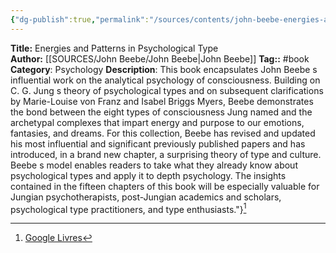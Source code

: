 ```yaml
---
{"dg-publish":true,"permalink":"/sources/contents/john-beebe-energies-and-patterns-in-psychological-type/","created":"2023-02-24T16:35:12.967+01:00","updated":"2023-02-28T11:03:40.910+01:00"}
---
```


**Title:** Energies and Patterns in Psychological Type  
**Author:** [[SOURCES/John Beebe/John Beebe\|John Beebe]]
**Tag::** #book 
**Category**: Psychology
**Description**: This book encapsulates John Beebe s influential work on the analytical psychology of consciousness. Building on C. G. Jung s theory of psychological types and on subsequent clarifications by Marie-Louise von Franz and Isabel Briggs Myers, Beebe demonstrates the bond between the eight types of consciousness Jung named and the archetypal complexes that impart energy and purpose to our emotions, fantasies, and dreams. For this collection, Beebe has revised and updated his most influential and significant previously published papers and has introduced, in a brand new chapter, a surprising theory of type and culture. Beebe s model enables readers to take what they already know about psychological types and apply it to depth psychology. The insights contained in the fifteen chapters of this book will be especially valuable for Jungian psychotherapists, post-Jungian academics and scholars, psychological type practitioners, and type enthusiasts."}[^1]

[^1]: [Google Livres](https://books.google.fr/)